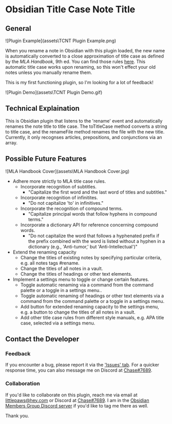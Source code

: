 # Obsidian Title Case Note Title

## General

![Plugin Example](assets\TCNT Plugin Example.png)

When you rename a note in Obsidian with this plugin loaded, the new name is automatically converted to a close approximation of title case as defined by the *MLA Handbook*, 9th ed. You can find those rules [here](https://titlecaseconverter.com/rules/#MLA). This automatic title case works upon renaming, so this won't effect your old notes unless you manually rename them.

This is my first functioning plugin, so I'm looking for a lot of feedback!

![Plugin Demo](assets\TCNT Plugin Demo.gif)

## Technical Explaination

This is Obsidian plugin that listens to the 'rename' event and automatically renames the note title to title case. The toTitleCase method converts a string to title case, and the renameFile method renames the file with the new title. Currently, it only recognses articles, prepositions, and conjunctions via an array.

## Possible Future Features

![MLA Handbook Cover](assets\MLA Handbook Cover.jpg)

- Adhere more strictly to MLA title case rules.
	- Incorporate recognition of subtitles.
		- "Capitalize the first word and the last word of titles and subtitles."
	- Incorporate recognition of infinitites.
		- "Do not capitalize 'to' in infinitives."
	- Incorporate the recognition of compound terms.
		- "Capitalize principal words that follow hyphens in compound terms."
	- Incorporate a dictionary API for reference concerning compound words.
		- "Do not capitalize the word that follows a hyphenated prefix if the prefix combined with the word is listed without a hyphen in a dictionary (e.g., 'Anti-tumor,' but 'Anti-Intellectual')"
- Extend the renaming capacity
	- Change the titles of existing notes by specifying particular criteria, e.g. all notes tags #rename.
	- Change the titles of all notes in a vault.
	- Change the titles of headings or other text elements.
- Implement a settings menu to toggle or change certain features.
	- Toggle automatic renaming via a command from the command palette or a toggle in a settings menu..
	- Toggle automatic renaming of headings or other text elements via a command from the command palette or a toggle in a settings menu.
	- Add button for extended renaming capacity to the settings menu, e.g. a button to change the titles of all notes in a vault.
	- Add other title case rules from different style manuals, e.g. APA title case, selected via a settings menu.


## Contact the Developer

### Feedback

If you encounter a bug, please report it via the ['Issues' tab](https://github.com/ChaseLittlepaws/obsidian-title-case-note-title/issues). For a quicker response time, you can also message me on Discord at [Chase#7689](https://discordapp.com/users/551209559557931043).

### Collaboration

If you'd like to collaborate on this plugin, reach me via email at [littlepaws@hey.com](mailto:littlepaws@hey.com) or Discord at [Chase#7689](https://discordapp.com/users/551209559557931043). I am in the [Obsidian Members Group Discord server](https://discord.com/invite/obsidianmd) if you'd like to tag me there as well.

Thank you.
